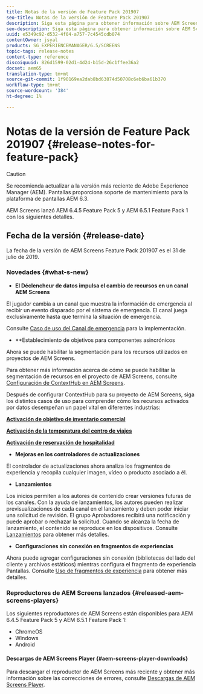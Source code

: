 ```yaml
---
title: Notas de la versión de Feature Pack 201907
seo-title: Notas de la versión de Feature Pack 201907
description: Siga esta página para obtener información sobre AEM Screens Feature Pack 201907 publicado el 31 de julio de 2019.
seo-description: Siga esta página para obtener información sobre AEM Screens Feature Pack 201907 publicado el 31 de julio de 2019.
uuid: e5349c92-d532-4f04-a757-7c4545cdb074
contentOwner: jsyal
products: SG_EXPERIENCEMANAGER/6.5/SCREENS
topic-tags: release-notes
content-type: reference
discoiquuid: 826d1599-02d1-4d24-b15d-26c1ffee36a2
docset: aem65
translation-type: tm+mt
source-git-commit: 1f90169ea2dab8bd63874d50708c6eb6ba61b370
workflow-type: tm+mt
source-wordcount: '384'
ht-degree: 1%

---
```



# Notas de la versión de Feature Pack 201907 {#release-notes-for-feature-pack}

>[!CAUTION]
>
>Se recomienda actualizar a la versión más reciente de Adobe Experience Manager (AEM). Pantallas proporciona soporte de mantenimiento para la plataforma de pantallas AEM 6.3.

AEM Screens lanzó AEM 6.4.5 Feature Pack 5 y AEM 6.5.1 Feature Pack 1 con los siguientes detalles.

## Fecha de la versión {#release-date}

La fecha de la versión de AEM Screens Feature Pack 201907 es el 31 de julio de 2019.

### Novedades {#what-s-new}

* **El Déclencheur de datos impulsa el cambio de recursos en un canal AEM Screens**

El jugador cambia a un canal que muestra la información de emergencia al recibir un evento disparado por el sistema de emergencia. El canal juega exclusivamente hasta que termina la situación de emergencia.

Consulte [Caso de uso del Canal de emergencia](emergency-channel.md) para la implementación.

* **Establecimiento de objetivos para componentes asincrónicos

Ahora se puede habilitar la segmentación para los recursos utilizados en proyectos de AEM Screens.

Para obtener más información acerca de cómo se puede habilitar la segmentación de recursos en el proyecto de AEM Screens, consulte [Configuración de ContextHub en AEM Screens](configuring-context-hub.md).

Después de configurar ContextHub para su proyecto de AEM Screens, siga los distintos casos de uso para comprender cómo los recursos activados por datos desempeñan un papel vital en diferentes industrias:

**[Activación de objetivo de inventario comercial](retail-inventory-activation.md)**

**[Activación de la temperatura del centro de viajes](local-temperature-activation.md)**

**[Activación de reservación de hospitalidad](hospitality-reservation-activation.md)**

* **Mejoras en los controladores de actualizaciones**

El controlador de actualizaciones ahora analiza los fragmentos de experiencia y recopila cualquier imagen, vídeo o producto asociado a él.

* **Lanzamientos**

Los inicios permiten a los autores de contenido crear versiones futuras de los canales. Con la ayuda de lanzamientos, los autores pueden realizar previsualizaciones de cada canal en el lanzamiento y deben poder iniciar una solicitud de revisión. El grupo Aprobadores recibirá una notificación y puede aprobar o rechazar la solicitud. Cuando se alcanza la fecha de lanzamiento, el contenido se reproduce en los dispositivos.
Consulte [Lanzamientos](launches.md) para obtener más detalles.

* **Configuraciones sin conexión en fragmentos de experiencias**

Ahora puede agregar configuraciones sin conexión (bibliotecas del lado del cliente y archivos estáticos) mientras configura el fragmento de experiencia Pantallas. Consulte [Uso de fragmentos de experiencia](experience-fragments-in-screens.md) para obtener más detalles.

### Reproductores de AEM Screens lanzados {#released-aem-screens-players}

Los siguientes reproductores de AEM Screens están disponibles para AEM 6.4.5 Feature Pack 5 y AEM 6.5.1 Feature Pack 1:

* ChromeOS
* Windows
* Android

#### Descargas de AEM Screens Player {#aem-screens-player-downloads}

Para descargar el reproductor de AEM Screens más reciente y obtener más información sobre las correcciones de errores, consulte [Descargas de AEM Screens Player](https://download.macromedia.com/screens/).
